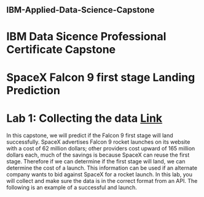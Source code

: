 ## IBM-Applied-Data-Science-Capstone
# IBM Data Sicence Professional Certificate Capstone

# SpaceX Falcon 9 first stage Landing Prediction

# Lab 1: Collecting the data [Link](https://github.com/jesushidalgosanchez/IBM-Applied-Data-Science-Capstone/blob/main/01.-jupyter-labs-spacex-data-collection-api.ipynb)

In this capstone, we will predict if the Falcon 9 first stage will land successfully. SpaceX advertises Falcon 9 rocket launches on its website with a cost of 62 million dollars; other providers cost upward of 165 million dollars each, much of the savings is because SpaceX can reuse the first stage. Therefore if we can determine if the first stage will land, we can determine the cost of a launch. This information can be used if an alternate company wants to bid against SpaceX for a rocket launch. In this lab, you will collect and make sure the data is in the correct format from an API. The following is an example of a successful and launch.
